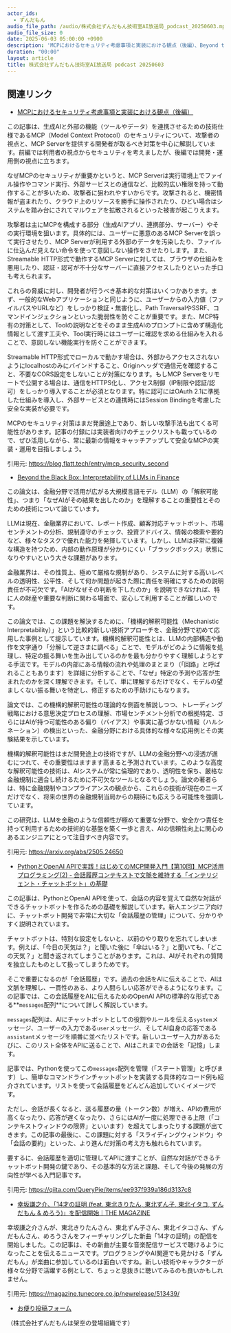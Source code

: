 ```yaml
---
actor_ids:
  - ずんだもん
audio_file_path: /audio/株式会社ずんだもん技術室AI放送局_podcast_20250603.mp3
audio_file_size: 0
date: 2025-06-03 05:00:00 +0900
description: 'MCPにおけるセキュリティ考慮事項と実装における観点（後編）、Beyond the Black Box: Interpretability of LLMs in Finance、PythonとOpenAI APIで実践！はじめてのMCP開発入門【第10回】MCP活用プログラミング(2) - 会話履歴コンテキストで文脈を維持する「インテリジェント・チャットボット」の基礎、幸坂謙之介、「14才の証明 (feat. 東北きりたん, 東北ずん子, 東北イタコ, ずんだもん &amp; めろう)」を配信開始｜THE MAGAZINE'
duration: "00:00"
layout: article
title: 株式会社ずんだもん技術室AI放送局 podcast 20250603
---
```


## 関連リンク


- [MCPにおけるセキュリティ考慮事項と実装における観点（後編）](https://blog.flatt.tech/entry/mcp_security_second)  


この記事は、生成AIと外部の機能（ツールやデータ）を連携させるための技術仕様であるMCP（Model Context Protocol）のセキュリティについて、攻撃者の視点と、MCP Serverを提供する開発者が取るべき対策を中心に解説しています。前編では利用者の視点からセキュリティを考えましたが、後編では開発・運用側の視点に立ちます。

なぜMCPのセキュリティが重要かというと、MCP Serverは実行環境上でファイル操作やコマンド実行、外部サービスとの通信など、比較的広い権限を持って動作することが多いため、攻撃者に狙われやすいからです。攻撃されると、機密情報が盗まれたり、クラウド上のリソースを勝手に操作されたり、ひどい場合はシステムを踏み台にされてマルウェアを拡散されるといった被害が起こりえます。

攻撃者は主にMCPを構成する部分（生成AIアプリ、連携部分、サーバー）やその実行環境を狙います。具体的には、ユーザーに悪意のあるMCP Serverを誤って実行させたり、MCP Serverが利用する外部のデータを汚染したり、ファイルに仕込んだ見えない命令を使って意図しない操作をさせたりします。また、Streamable HTTP形式で動作するMCP Serverに対しては、ブラウザの仕組みを悪用したり、認証・認可が不十分なサーバーに直接アクセスしたりといった手口も考えられます。

これらの脅威に対し、開発者が行うべき基本的な対策はいくつかあります。まず、一般的なWebアプリケーションと同じように、ユーザーからの入力値（ファイルパスやURLなど）をしっかり検証・無害化し、Path TraversalやSSRF、コマンドインジェクションといった脆弱性を防ぐことが重要です。また、MCP特有の対策として、Toolの説明などをそのまま生成AIのプロンプトに含めず構造化情報として渡す工夫や、Tool実行時にはユーザーに確認を求める仕組みを入れることで、意図しない機能実行を防ぐことができます。

Streamable HTTP形式でローカルで動かす場合は、外部からアクセスされないようにlocalhostのみにバインドすること、Originヘッダで通信元を確認すること、不要なCORS設定をしないことが対策になります。もしMCP Serverをリモートで公開する場合は、通信をHTTPS化し、アクセス制御（IP制限や認証/認可）をしっかり導入することが必須となります。特に認可にはOAuth 2.1に準拠した仕組みを導入し、外部サービスとの連携時にはSession Bindingを考慮した安全な実装が必要です。

MCPのセキュリティ対策はまだ発展途上であり、新しい攻撃手法も出てくる可能性があります。記事の付録には実装者向けのチェックリストも載っているので、ぜひ活用しながら、常に最新の情報をキャッチアップして安全なMCPの実装・運用を目指しましょう。

引用元: https://blog.flatt.tech/entry/mcp_security_second


- [Beyond the Black Box: Interpretability of LLMs in Finance](https://arxiv.org/abs/2505.24650)  


この論文は、金融分野で活用が広がる大規模言語モデル（LLM）の「解釈可能性」、つまり「なぜAIがその結果を出したのか」を理解することの重要性とそのための技術について論じています。

LLMは現在、金融業界において、レポート作成、顧客対応チャットボット、市場センチメントの分析、規制遵守のチェック、投資アドバイス、情報の検索や要約など、様々なタスクで優れた能力を発揮しています。しかし、LLMは非常に複雑な構造を持つため、内部の動作原理が分かりにくい「ブラックボックス」状態になりやすいという大きな課題があります。

金融業界は、その性質上、極めて厳格な規制があり、システムに対する高いレベルの透明性、公平性、そして何か問題が起きた際に責任を明確にするための説明責任が不可欠です。「AIがなぜその判断を下したのか」を説明できなければ、特に人の財産や重要な判断に関わる場面で、安心して利用することが難しいのです。

この論文では、この課題を解決するために、「機構的解釈可能性（Mechanistic Interpretability）」という比較的新しい技術アプローチを、金融分野で初めて応用した事例として提示しています。機構的解釈可能性とは、LLMの内部構造や動作を文字通り「分解して逆さまに調べる」ことで、モデルがどのように情報を処理し、特定の振る舞いを生み出しているのかを最も分かりやすく理解しようとする手法です。モデルの内部にある情報の流れや処理のまとまり（「回路」と呼ばれることもあります）を詳細に分析することで、「なぜ」特定の予測や応答が生まれたのかを深く理解できます。そして、単に理解するだけでなく、モデルの望ましくない振る舞いを特定し、修正するための手助けにもなります。

論文では、この機構的解釈可能性の理論的な側面を解説しつつ、トレーディング戦略における意思決定プロセスの理解、市場センチメント分析での根拠特定、さらにはAIが持つ可能性のある偏り（バイアス）や事実に基づかない情報（ハルシネーション）の検出といった、金融分野における具体的な様々な応用例とその実験結果を示しています。

機構的解釈可能性はまだ開発途上の技術ですが、LLMの金融分野への浸透が進むにつれて、その重要性はますます高まると予測されています。このような高度な解釈可能性の技術は、AIシステムが常に倫理的であり、透明性を保ち、厳格な金融規制に適合し続けるために不可欠なツールとなるでしょう。論文の著者らは、特に金融規制やコンプライアンスの観点から、これらの技術が現在のニーズだけでなく、将来の世界の金融規制当局からの期待にも応えうる可能性を強調しています。

この研究は、LLMを金融のような信頼性が極めて重要な分野で、安全かつ責任を持って利用するための技術的な基盤を築く一歩と言え、AIの信頼性向上に関心のあるエンジニアにとって注目すべき内容です。

引用元: https://arxiv.org/abs/2505.24650


- [PythonとOpenAI APIで実践！はじめてのMCP開発入門【第10回】MCP活用プログラミング(2) - 会話履歴コンテキストで文脈を維持する「インテリジェント・チャットボット」の基礎](https://qiita.com/QueryPie/items/ee937f939a186d3137c8)  


この記事は、PythonとOpenAI APIを使って、会話の内容を覚えて自然な対話ができるチャットボットを作るための基礎を解説しています。新人エンジニア向けに、チャットボット開発で非常に大切な「会話履歴の管理」について、分かりやすく説明されています。

チャットボットは、特別な設定をしないと、以前のやり取りを忘れてしまいます。例えば、「今日の天気は？」と聞いた後に「傘はいる？」と聞いても、「どこの天気？」と聞き返されてしまうことがあります。これは、AIがそれぞれの質問を独立したものとして扱ってしまうためです。

そこで重要になるのが「会話履歴」です。過去の会話をAIに伝えることで、AIは文脈を理解し、一貫性のある、より人間らしい応答ができるようになります。この記事では、この会話履歴をAIに伝えるためのOpenAI APIの標準的な形式である**`messages`配列**について詳しく解説しています。

`messages`配列は、AIにチャットボットとしての役割やルールを伝える`system`メッセージ、ユーザーの入力である`user`メッセージ、そしてAI自身の応答である`assistant`メッセージを順番に並べたリストです。新しいユーザー入力があるたびに、このリスト全体をAPIに送ることで、AIはこれまでの会話を「記憶」します。

記事では、Pythonを使ってこの`messages`配列を管理（「ステート管理」と呼びます）し、簡単なコマンドラインチャットボットを実装する具体的なコード例も紹介されています。リストを使って会話履歴をどんどん追加していくイメージです。

ただし、会話が長くなると、送る履歴の量（トークン数）が増え、APIの費用が高くなったり、応答が遅くなったり、さらにはAIが一度に処理できる上限（「コンテキストウィンドウの限界」といいます）を超えてしまったりする課題が出てきます。この記事の最後に、この課題に対する「スライディングウィンドウ」や「会話の要約」といった、より進んだ対策の考え方も触れられています。

要するに、会話履歴を適切に管理してAPIに渡すことが、自然な対話ができるチャットボット開発の鍵であり、その基本的な方法と課題、そして今後の発展の方向性が学べる入門記事です。

引用元: https://qiita.com/QueryPie/items/ee937f939a186d3137c8


- [幸坂謙之介、「14才の証明 (feat. 東北きりたん, 東北ずん子, 東北イタコ, ずんだもん & めろう)」を配信開始｜THE MAGAZINE](https://magazine.tunecore.co.jp/newrelease/513439/)  


幸坂謙之介さんが、東北きりたんさん、東北ずん子さん、東北イタコさん、ずんだもんさん、めろうさんをフィーチャリングした新曲「14才の証明」の配信を開始しました。この記事は、その新曲が主要な音楽配信サービスで聴けるようになったことを伝えるニュースです。プログラミングやAI関連でも見かける「ずんだもん」が楽曲に参加しているのは面白いですね。新しい技術やキャラクターが様々な分野で活躍する例として、ちょっと息抜きに聴いてみるのも良いかもしれません。

引用元: https://magazine.tunecore.co.jp/newrelease/513439/



- [お便り投稿フォーム](https://forms.gle/ffg4JTfqdiqK62qf9)

（株式会社ずんだもんは架空の登場組織です）
